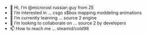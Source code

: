 - 👋 Hi, I’m @microrost russian guy from ZE 
- 👀 I’m interested in ... csgo s$box mapping moddeling animations
- 🌱 I’m currently learning ... source 2 engine
- 💞️ I’m looking to collaborate on ... source 2 by developers
- 📫 How to reach me ... steamid/cold98 

<!---
microrost/microrost is a ✨ special ✨ repository because its `README.md` (this file) appears on your GitHub profile.
You can click the Preview link to take a look at your changes.
--->
